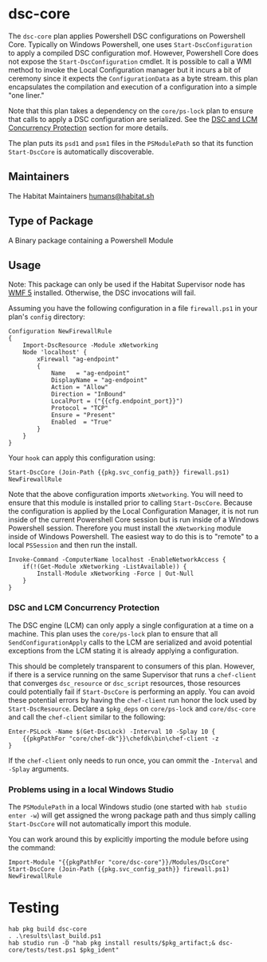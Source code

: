 # dsc-core

The `dsc-core` plan applies Powershell DSC configurations on Powershell Core. Typically on Windows Powershell, one uses `Start-DscConfiguration` to apply a compiled DSC configuration mof. However, Powershell Core does not expose the `Start-DscConfiguration` cmdlet. It is possible to call a WMI method to invoke the Local Configuration manager but it incurs a bit of ceremony since it expects the `ConfigurationData` as a byte stream. this plan encapsulates the compilation and execution of a configuration into a simple "one liner."

Note that this plan takes a dependency on the `core/ps-lock` plan to ensure that calls to apply a DSC configuration are serialized. See the [DSC and LCM Concurrency Protection](#DSC-and-LCM-Concurrency-Protection) section for more details.

The plan puts its `psd1` and `psm1` files in the `PSModulePath` so that its function `Start-DscCore` is automatically discoverable.

## Maintainers

The Habitat Maintainers humans@habitat.sh


## Type of Package

A Binary package containing a Powershell Module

## Usage

Note: This package can only be used if the Habitat Supervisor node has [WMF 5](https://www.microsoft.com/en-us/download/details.aspx?id=50395) installed. Otherwise, the DSC invocations will fail.

Assuming you have the following configuration in a file `firewall.ps1` in your plan's `config` directory:

```
Configuration NewFirewallRule
{
    Import-DscResource -Module xNetworking
    Node 'localhost' {
        xFirewall "ag-endpoint"
        {
            Name   = "ag-endpoint"
            DisplayName = "ag-endpoint"
            Action = "Allow"
            Direction = "InBound"
            LocalPort = ("{{cfg.endpoint_port}}")
            Protocol = "TCP"
            Ensure = "Present"
            Enabled  = "True"
        }
    }
}
```

Your `hook` can apply this configuration using:

```
Start-DscCore (Join-Path {{pkg.svc_config_path}} firewall.ps1) NewFirewallRule
```

Note that the above configuration imports `xNetworking`. You will need to ensure that this module is installed prior to calling `Start-DscCore`. Because the configuration is applied by the Local Configuration Manager, it is not run inside of the current Powershell Core session but is run inside of a Windows Powershell session. Therefore you must install the `xNetworking` module inside of Windows Powershell. The easiest way to do this is to "remote" to a local `PSSession` and then run the install.

```
Invoke-Command -ComputerName localhost -EnableNetworkAccess {
    if(!(Get-Module xNetworking -ListAvailable)) {
        Install-Module xNetworking -Force | Out-Null
    }
}
```

### DSC and LCM Concurrency Protection

The DSC engine (LCM) can only apply a single configuration at a time on a machine. This plan uses the `core/ps-lock` plan to ensure that all `SendConfigurationApply` calls to the LCM are serialized and avoid potential exceptions from the LCM stating it is already applying a configuration.

This should be completely transparent to consumers of this plan. However, if there is a service running on the same Supervisor that runs a `chef-client` that converges `dsc_resource` or `dsc_script` resources, those resources could potentially fail if `Start-DscCore` is performing an apply. You can avoid these potential errors by having the `chef-client` run honor the lock used by `Start-DscResource`. Declare a `$pkg_deps` on `core/ps-lock` and `core/dsc-core` and call the `chef-client` similar to the following:

```
Enter-PSLock -Name $(Get-DscLock) -Interval 10 -Splay 10 {
    {{pkgPathFor "core/chef-dk"}}\chefdk\bin\chef-client -z
}
```

If the `chef-client` only needs to run once, you can ommit the `-Interval` and `-Splay` arguments.

### Problems using in a local Windows Studio

The `PSModulePath` in a local Windows studio (one started with `hab studio enter -w`) will get assigned the wrong package path and thus simply calling `Start-DscCore` will not automatically import this module.

You can work around this by explicitly importing the module before using the command:

```
Import-Module "{{pkgPathFor "core/dsc-core"}}/Modules/DscCore"
Start-DscCore (Join-Path {{pkg.svc_config_path}} firewall.ps1) NewFirewallRule
```

# Testing

```
hab pkg build dsc-core
. .\results\last_build.ps1
hab studio run -D "hab pkg install results/$pkg_artifact;& dsc-core/tests/test.ps1 $pkg_ident"
```

